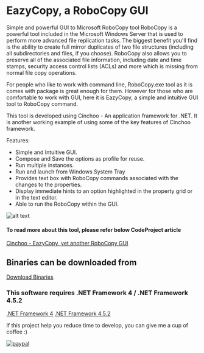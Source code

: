 # EazyCopy, a RoboCopy GUI
Simple and powerful GUI to Microsoft RoboCopy tool
RoboCopy is a powerful tool included in the Microsoft Windows Server that is used to perform more advanced file replication tasks. The biggest benefit you'll find is the ability to create full mirror duplicates of two file structures (including all subdirectories and files, if you choose). RoboCopy also allows you to preserve all of the associated file information, including date and time stamps, security access control lists (ACLs) and more which is missing from normal file copy operations.

For people who like to work with command line, RoboCopy.exe tool as it is comes with package is great enough for them. However for those who are comfortable to work with GUI, here it is EazyCopy, a simple and intuitive GUI tool to RoboCopy command.

This tool is developed using Cinchoo - An application framework for .NET. It is another working example of using some of the key features of Cinchoo framework.

Features:

* Simple and Intuitive GUI.
* Compose and Save the options as profile for reuse.
* Run multiple instances.
* Run and launch from Windows System Tray
* Provides text box with RoboCopy commands associated with the changes to the properties.
* Display immediate hints to an option highlighted in the property grid or in the text editor.
* Able to run the RoboCopy within the GUI.

![alt text](https://user-images.githubusercontent.com/9448455/30031384-1be22e90-915f-11e7-9601-fb009244d19b.png)
 
#### To read more about this tool, please refer below CodeProject article

[Cinchoo - EazyCopy, yet another RoboCopy GUI](http://www.codeproject.com/Articles/988605/Cinchoo-EazyCopy-yet-another-RoboCopy-GU)

## Binaries can be downloaded from 

[Download Binaries](https://github.com/Cinchoo/ChoEazyCopy/releases)

### This software requires .NET Framework 4 / .NET Framework 4.5.2

[.NET Framework 4](https://www.microsoft.com/en-us/download/confirmation.aspx?id=17718)
[.NET Framework 4.5.2](https://www.microsoft.com/en-us/download/details.aspx?id=42642)

If this project help you reduce time to develop, you can give me a cup of coffee :)

[![paypal](https://www.paypalobjects.com/en_US/i/btn/btn_donateCC_LG.gif)](https://www.paypal.com/cgi-bin/webscr?cmd=_s-xclick&hosted_button_id=6S2UVXDPR63X8&source=url)


